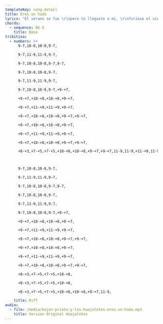 ```yaml
---
templateKey: song-detail
title: Eres un hada
lyrics: "El verano se fue \r\npero tú llegaste a mí, \r\nfurioso el viento del norte \r\nruge helando todo, \r\nmas a mí no me importa \r\nteniéndote a mi lado, \r\ntu dulce y cálido aliento \r\nprotege mi reposo. \r\nAunque el bosque esté desnudo \r\ny los pájaros no canten, \r\n(Pues algún pajarraco ya canta). \r\naunque el día sea más corto \r\ny los campos estén blancos, \r\ndesde el momento en que te vi \r\npara mí ya es primavera, \r\nmi corazón se ha desbocado \r\ny eres tú la que me altera. \r\nEres un hada, eres un duende, \r\neres la diosa de las flores. \r\nHas disipado todas mis brumas, \r\nllenas mi vida de mil colores. \r\n-Sí, mis cuates, así era aquella chava que conocí en la floristería.\r\n-¿Era cálida? ¿Era cálida?\r\n-¿Cálida? Era pura catalítica.\r\n-Ajuya.\r\n-Éntrale, torpón, éntrale"
chords:
  - sequence: Bb G
    title: Base
trikitixa:
  - numbers: >+
      9-7,10-8,10-8,9-7,

      9-7,11-9,11-9,9-7,

      9-7,10-8,10-8,9-7,9-7,

      9-7,10-8,10-8,9-7,

      9-7,11-9,11-9,9-7,

      9-7,10-8,10-8,9-7,+9-+7,

      +9-+7,+10-+8,+10-+8,+9-+7,

      +9-+7,+11-+9,+11-+9,+9-+7,

      +9-+7,+10-+8,+10-+8,+9-+7,+9-+7,

      +9-+7,+10-+8,+10-+8,+9-+7,

      +9-+7,+11-+9,+11-+9,+9-+7,

      +9-+7,+10-+8,+10-+8,+9-+7,+9-+7,

      +8-+3,+7-+5,+7-+5,+10-+8,+10-+8,+9-+7,+9-+7,11-9,11-9,+11-+9,11-9,+11-+9,+9-+7,+10-+8



      9-7,10-8,10-8,9-7,

      9-7,11-9,11-9,9-7,

      9-7,10-8,10-8,9-7,9-7,

      9-7,10-8,10-8,9-7,

      9-7,11-9,11-9,9-7,

      9-7,10-8,10-8,9-7,+9-+7,

      +9-+7,+10-+8,+10-+8,+9-+7,

      +9-+7,+11-+9,+11-+9,+9-+7,

      +9-+7,+10-+8,+10-+8,+9-+7,+9-+7,

      +9-+7,+10-+8,+10-+8,+9-+7,

      +9-+7,+11-+9,+11-+9,+9-+7,

      +9-+7,+10-+8,+10-+8,+9-+7,+9-+7,

      +8-+3,+7-+5,+7-+5,+10-+8,

      +8-+3,+7-+5,+7-+5,+10-+8,

      +8-+3,+7-+5,+7-+5,+10-+8,+10-+8,+9-+7,11-9,

    title: Riff
audio:
  - file: /media/kojon-prieto-y-los-huajolotes-eres-un-hada.mp3
    title: Version Original Huajalotes
---
```


